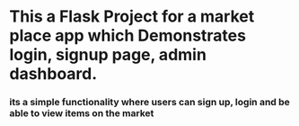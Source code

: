# This a Flask Project for a market place app which Demonstrates login, signup page, admin dashboard. 

### its a simple functionality where users can sign up, login and be able to view items on the market 
